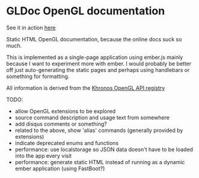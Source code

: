 # GLDoc OpenGL documentation

See it in action [here](https://cechner.github.io)

Static HTML OpenGL documentation, because the online docs suck so much.

This is implemented as a single-page application using ember.js mainly because I want to experiment more with ember. I would probably be better off just auto-generating the static pages and perhaps using handlebars or something for formatting.

All information is derived from the [Khronos OpenGL API registry](https://cvs.khronos.org/svn/repos/ogl/trunk/doc/registry/public/api/gl.xml)

TODO:
 - allow OpenGL extensions to be explored
 - source command description and usage text from somewhere
 - add disqus comments or something?
 - related to the above, show 'alias' commands (generally provided by extensions)
 - indicate deprecated enums and functions
 - performance: use localstorage so JSON data doesn't have to be loaded into the app every visit
 - performance: generate static HTML instead of running as a dynamic ember application (using FastBoot?)
